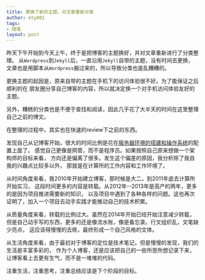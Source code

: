 ```yaml
---
title: 更换了新的主题，对文章重新分类
author: ety001
tags:
- 随笔
layout: post
---
```


昨天下午开始到今天上午，终于是把博客的主题换好，并对文章重新进行了分类整理。
从`Wordpress`到`Jekyll`后，一直沿用`Jekyll`自带的主题，没有时间去更换，
文章也是用脚本从`Wordpress`搬过来的，所以导致分类也是乱糟糟的。

更换主题的起因是，原来自带的主题在手机下的访问体验很不好。为了能保证之后顺利的在
朋友圈分享自己博客的内容，所以就决定换一个对手机访问体验友好的主题。

另外，糟糕的分类也是不便于查找和阅读，因此几乎花了大半天的时间在这里整理自己之前的博文。

在整理的过程中，其实也在快速的review下之前的东西。

发现自己从记博客开始，很大的时间比例是花在[服务器环境的搭建和操作系统](/tags/#Server&OS)的配置上面了。
感觉自己更像是网管，而不是程序员。如果按照自己原来想做一个架构师的目标来看，
方向还是偏离了很多。发生这个偏差的原因，我分析除了我自我的兴趣点比较多以外，
那就是在计算所的工作内容和工作环境了。

从时间角度来看，我2010年开始建立博客，那时候是大二，到2011年底去计算所开始实习，
这段时间更多的内容是转载。从2012年--2013年是高产的两年，更多的是因为项目推进需要新的知识，
以及项目中遇到了各种各样的问题。这也再次证明了，加入一个项目去动手实践才能推动自己的技术积累。

从质量角度来看，转载的比例过大。虽然在2014年开始已经开始注意减少转载，
但是自己动手写的东西，更多的还是像流水账，像是备忘录。行文组织乱，文笔缺少亮点，
这应该得慢慢的去练，最终形成一个自己风格的文体。

从生活角度来看，由于最初对于博客的定位是技术笔记，但是慢慢的发现，我们的生活是丰富多彩的，
作为个人博客，还是应该把自己的一些所思所想记录下来，让博客看上去更有生气，而不是一堆堆的代码。

注重生活，注重思考，注重总结应该是下个阶段的目标。
